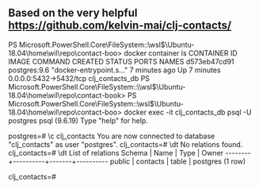 Based on the very helpful https://github.com/kelvin-mai/clj-contacts/
------------------

PS Microsoft.PowerShell.Core\FileSystem::\\wsl$\Ubuntu-18.04\home\wil\repo\contact-boo> docker container ls
CONTAINER ID        IMAGE               COMMAND                  CREATED             STATUS              PORTS                    NAMES
d573eb47cd91        postgres:9.6        "docker-entrypoint.s…"   7 minutes ago       Up 7 minutes        0.0.0.0:5432->5432/tcp   clj_contacts_db
PS Microsoft.PowerShell.Core\FileSystem::\\wsl$\Ubuntu-18.04\home\wil\repo\contact-book> PS Microsoft.PowerShell.Core\FileSystem::\\wsl$\Ubuntu-18.04\home\wil\repo\contact-boo> docker exec -it clj_contacts_db psql -U postgres
psql (9.6.19)
Type "help" for help.

postgres=# \c clj_contacts
You are now connected to database "clj_contacts" as user "postgres".
clj_contacts=# \dt
No relations found.
clj_contacts=# \dt
          List of relations
 Schema |   Name   | Type  |  Owner
--------+----------+-------+----------
 public | contacts | table | postgres
(1 row)

clj_contacts=#